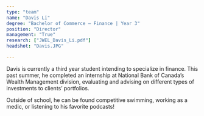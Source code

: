 ```yaml
---
type: "team"
name: "Davis Li"
degree: "Bachelor of Commerce – Finance | Year 3"
position: "Director"
management: "True"
research: ["JWEL_Davis_Li.pdf"]
headshot: "Davis.JPG"

---
```


Davis is currently a third year student intending to specialize in finance. This past summer, he completed an internship at National Bank of Canada’s Wealth Management division, evaluating and advising on different types of investments to clients’ portfolios.

Outside of school, he can be found competitive swimming, working as a medic, or listening to his favorite podcasts!
